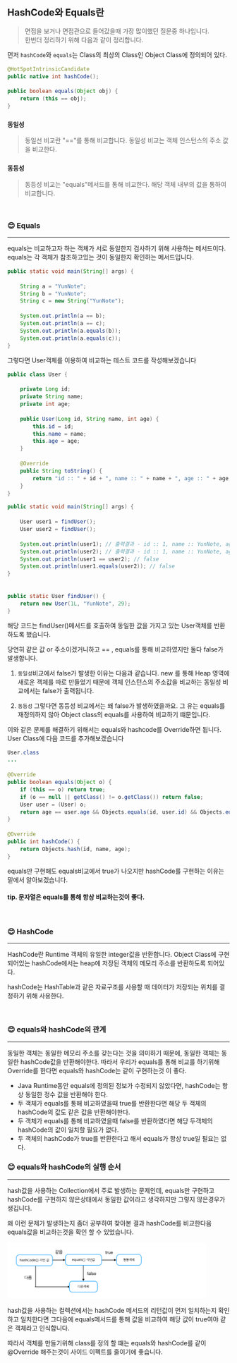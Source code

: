 ## HashCode와 Equals란 

>면접을 보거나 면접관으로 들어갔을때 가장 많이했던 질문중 하나입니다.<br>
>한번더 정리하기 위해 다음과 같이 정리합니다.


먼저 `hashCode`와 `equals`는 Class의 최상의 Class인 Object Class에 정의되어 있다.

```java
@HotSpotIntrinsicCandidate
public native int hashCode();

public boolean equals(Object obj) {
    return (this == obj);
}
```

### `동일성`
> 동일선 비교란 "=="를 통해 비교합니다. 동일성 비교는 객체 인스턴스의 주소 값을 비교한다.

### `동등성`
> 동등성 비교는 "equals"메서드를 통해 비교한다. 해당 객체 내부의 값을 통하여 비교합니다.

<br>

### 😊 Equals

---

equals는 비교하고자 하는 객체가 서로 동일한지 검사하기 위해 사용하는 메서드이다.
equals는 각 객체가 참조하고있는 것이 동일한지 확인하는 메서드입니다.



```java
public static void main(String[] args) {

    String a = "YunNote";
    String b = "YunNote";
    String c = new String("YunNote");

    System.out.println(a == b);
    System.out.println(a == c);
    System.out.println(a.equals(b));
    System.out.println(a.equals(c));
}
```

그렇다면 User객체를 이용하여 비교하는 테스트 코드를 작성해보겠습니다

```java
public class User {

    private Long id;
    private String name;
    private int age;

    public User(Long id, String name, int age) {
        this.id = id;
        this.name = name;
        this.age = age;
    }

    @Override
    public String toString() {
        return "id :: " + id + ", name :: " + name + ", age :: " + age;
    }
}

```

```java
public static void main(String[] args) {

    User user1 = findUser();
    User user2 = findUser();

    System.out.println(user1); // 출력결과 - id :: 1, name :: YunNote, age :: 29
    System.out.println(user2); // 출력결과 - id :: 1, name :: YunNote, age :: 29
    System.out.println(user1 == user2); // false
    System.out.println(user1.equals(user2)); // false
}


public static User findUser() {
    return new User(1L, "YunNote", 29);
}

```

해당 코드는 findUser()메서드를 호출하여 동일한 값을 가지고 있는 User객체를 반환하도록 했습니다.

당연히 같은 값 or 주소이겠거니하고 == , equals를 통해 비교하였지만 둘다 false가 발생합니다.

1. `동일성`비교에서 false가 발생한 이유는 다음과 같습니다. new 를 통해 Heap 영역에 새로운 객체를 따로 만들었기 때문에 객체 인스턴스의 주소값을 비교하는 동일성 비교에서는 false가 출력됩니다.

2. `동등성` 그렇다면 동등성 비교에서는 왜 false가 발생하였을까요. 그 유는 equals를 재정의하지 않아 Object class의 equals를 사용하여 비교하기 떄문입니다.

이와 같은 문제를 해결하기 위해서는 equals와 hashcode를 Override하면 됩니다. User Class에 다음 코드를 추가해보겠습니다

```java
User.class
...

@Override
public boolean equals(Object o) {
    if (this == o) return true;
    if (o == null || getClass() != o.getClass()) return false;
    User user = (User) o;
    return age == user.age && Objects.equals(id, user.id) && Objects.equals(name, user.name);
}

@Override
public int hashCode() {
    return Objects.hash(id, name, age);
}
```

equals만 구현해도 equals비교에서 true가 나오지만 hashCode를 구현하는 이유는 밑에서 알아보겠습니다.

#### tip. 문자열은 equals를 통해 항상 비교하는것이 좋다.


<br>


### 😊 HashCode

---

HashCode란 Runtime 객체의 유일한 integer값을 반환합니다. Object Class에 구현되어있는 hashCode에서는 
heap에 저장된 객체의 메모리 주소를 반환하도록 되어있다.

hashCode는 HashTable과 같은 자료구조를 사용할 때 데이터가 저장되는 위치를 결정하기 위해 사용한다.

<br>

### 😊 equals와 hashCode의 관계 

---

동일한 객체는 동일한 메모리 주소를 갖는다는 것을 의미하기 때문에, 동일한 객체는 동일한 hashCode값을 반환해야한다.
따라서 우리가 equals를 통해 비교를 하기위해 Override를 한다면 equals와 hashCode는 같이 구현하는것 이 좋다.

- Java Runtime동안 equals에 정의된 정보가 수정되지 않았다면, hashCode는 항상 동일한 정수 값을 반환해야 한다.
- 두 객체가 equals를 통해 비교하였을때 true를 반환한다면 해당 두 객체의 hashCode의 값도 같은 값을 반환해야한다.
- 두 객체가 equals를 통해 비교하였을때 false를 반환하였다면 해당 두객체의 hashCode의 값이 일치할 필요가 없다.
- 두 객체의 hashCode가 true를 반환한다고 해서 equals가 항상 true일 필요는 없다.


### 😊 equals와 hashCode의 실행 순서 

---

hash값을 사용하는 Collection에서 주로 발생하는 문제인데, equals만 구현하고 hashCode를 구현하지 않은상태에서 동일한 값이라고 생각하지만 그렇지 않은경우가 생깁니다.

왜 이런 문제가 발생하는지 좀더 공부하여 찾아본 결과 hashCode를 비교한다음 equals값을 비교하는것을 확인 할 수 있었습니다.

<img src="./equals_hashcode.PNG" alt="" width="450" />

hash값을 사용하는 컬렉션에서는 hashCode 메서드의 리턴값이 먼저 일치하는지 확인하고 일치한다면 그다음에 equals메서드를 통해 값을 비교하여 
해당 값이 true여야 같은 객체라고 인식합니다.

따라서 객체를 만들기위해 class를 정의 할 떄는 equals와 hashCode를 같이 @Override 해주는것이 사이드 이펙트를 줄이기에 좋습니다.
